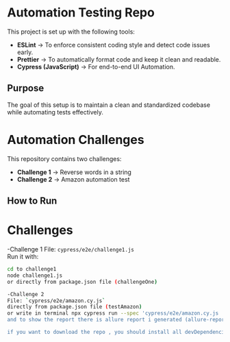 # Automation Testing Repo

This project is set up with the following tools:

- **ESLint** → To enforce consistent coding style and detect code issues early.
- **Prettier** → To automatically format code and keep it clean and readable.
- **Cypress (JavaScript)** → For end-to-end UI Automation.

## Purpose

The goal of this setup is to maintain a clean and standardized codebase while automating tests effectively.

# Automation Challenges

This repository contains two challenges:

- **Challenge 1** → Reverse words in a string
- **Challenge 2** → Amazon automation test

## How to Run

# Challenges

-Challenge 1
File: `cypress/e2e/challenge1.js`  
Run it with:

```bash
cd to challenge1
node challenge1.js
or directly from package.json file (challengeOne)

-Challenge 2
File: `cypress/e2e/amazon.cy.js`
directly from package.json file (testAmazon)
or write in terminal npx cypress run --spec 'cypress/e2e/amazon.cy.js
and to show the report there is allure report i generated (allure-report\index.html) you can open the report directly or using the commands that generate and open allure report from Package.json file

if you want to download the repo , you should install all devDependencies in Package.json by write in terminal "npm install" 

```
